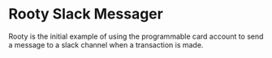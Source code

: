 # Rooty Slack Messager

Rooty is the initial example of using the programmable card account to send a message to a slack channel when a transaction is made.

